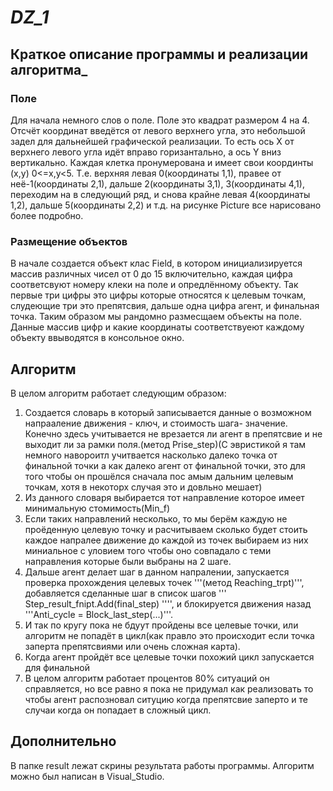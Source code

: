 # ___DZ_1___
## __Краткое описание программы и реализации алгоритма___
### __Поле__
Для начала немного слов о поле. Поле это квадрат размером 4 на 4. Отсчёт координат введётся от левого верхнего угла, это небольшой задел для дальнейшей графической реализации. То есть ось X  от верхнего левого угла идёт вправо горизантально, а ось Y вниз вертикально. Каждая клетка пронумерована и имеет свои координты (x,y) 0<=x,y<5. Т.е. верхняя левая 0(координаты 1,1), правее от неё-1(координаты 2,1), дальше 2(координаты 3,1), 3(координаты 4,1), переходим на в следующий ряд, и снова крайне левая 4(координаты 1,2), дальше 5(координаты 2,2) и т.д. на рисунке Picture все нарисовано более подробно. 
### __Размещение объектов__
В начале создается объект клас Field, в котором инициализируется массив различных чисел от 0 до 15 включительно, каждая цифра соответсвуют номеру клеки на поле и опредлённому объекту. Так первые три цифры это цифры которые относятся к целевым точкам, слудеющие три это препятсвия, дальше одна цифра агент, и финальная точка. Таким образом мы рандомно размесщаем объекты на поле. Данные массив цифр и какие координаты соответствуеют каждому объекту ввыводятся в консольное окно.
## __Алгоритм__
В целом алгоритм работает следующим образом:
1) Создается словарь в который записывается данные о возможном напрааление движения - ключ, и стоимость шага- значение. Конечно здесь учитывается не врезается ли агент в препятсвие и не выходит ли за рамки поля.(метод Prise_step)(С эвристикой я там немного навороитл учитвается насколько далеко точка от финальной точки а как далеко агент от финальной точки, это для того чтобы он прошёлся сначала пос амым дальним целевым точкам, хотя в некоторх случая это и довльно мешает)
2) Из данного словаря выбирается тот направление которое имеет минимальную стомимость(Min_f)
3) Если таких направлений несколько, то мы берём каждую не проёденную целевую точку и расчитываем сколько будет стоить каждое напралее движение до каждой из точек выбираем из них миниальное с уловием того чтобы оно совпадало с теми направления которые были выбраны на 2 шаге.
4) Дальше агент делает шаг в данном напралении, запускается проверка прохождения целевых точек '''(метод Reaching_trpt)''', добавляется сделанные шаг в список шагов ''' Step_result_fnipt.Add(final_step) '''', и блокируется движения назад '''Anti_cycle = Block_last_step(...)'''.
5) И так по кругу пока не бдуут пройдены все целевые точки, или алгоритм не попадёт в цикл(как правло это происходит если точка заперта препятсвиями или очень сложная карта).
6) Когда агент пройдёт все целевые точки похожий цикл запускается для финальной
7) В целом алгоритм работает процентов 80% ситуаций он справляется, но все равно я пока не придумал как реализовать то чтобы агент распозновал ситуцию когда препятсвие заперто и те случаи когда он попадает в сложный цикл.
## __Дополнительно__
В папке result лежат скрины результата работы программы.
Алгоритм можно был написан в Visual_Studio.
